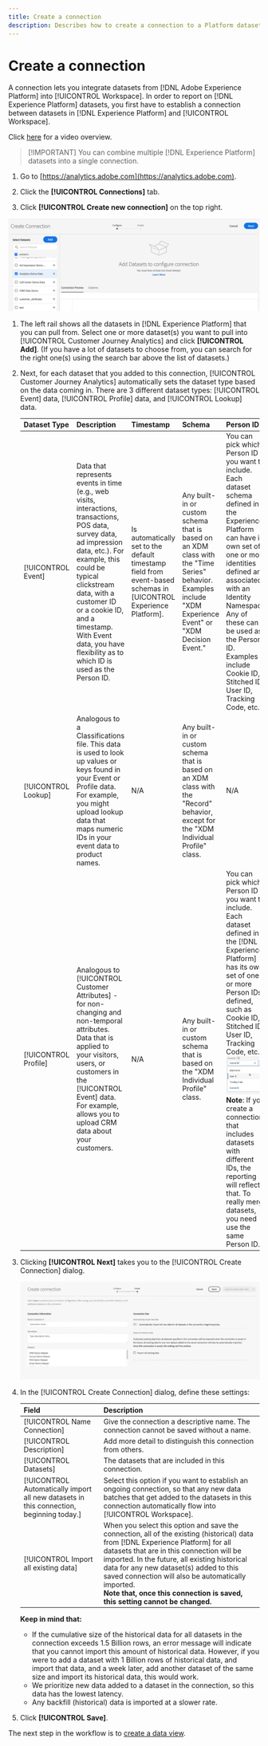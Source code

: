 ```yaml
---
title: Create a connection
description: Describes how to create a connection to a Platform dataset in Customer Journey Analytics.
---
```


# Create a connection

A connection lets you integrate datasets from [!DNL Adobe Experience Platform] into [!UICONTROL Workspace]. In order to report on [!DNL Experience Platform] datasets, you first have to establish a connection between datasets in [!DNL Experience Platform] and [!UICONTROL Workspace].

Click [here](https://docs.adobe.com/content/help/en/platform-learn/tutorials/cja/connecting-customer-journey-analytics-to-data-sources-in-platform.html) for a video overview.

>[!IMPORTANT] You can combine multiple [!DNL Experience Platform] datasets into a single connection.

1. Go to [https://analytics.adobe.com](https://analytics.adobe.com).

1. Click the **[!UICONTROL Connections]** tab.

1. Click **[!UICONTROL Create new connection]** on the top right.

  ![Create connection](assets/create-connection.png)

1. The left rail shows all the datasets in [!DNL Experience Platform] that you can pull from. Select one or more dataset(s) you want to pull into [!UICONTROL Customer Journey Analytics] and click **[!UICONTROL Add]**. (If you have a lot of datasets to choose from, you can search for the right one(s) using the search bar above the list of datasets.)

1. Next, for each dataset that you added to this connection, [!UICONTROL Customer Journey Analytics] automatically sets the dataset type based on the data coming in. There are 3 different dataset types: [!UICONTROL Event] data, [!UICONTROL Profile] data, and [!UICONTROL Lookup] data.

    |Dataset Type|Description|Timestamp|Schema|Person ID|
    |---|---|---|---|---|
    |[!UICONTROL Event]|Data that represents events in time (e.g., web visits, interactions, transactions, POS data, survey data, ad impression data, etc.). For example, this could be typical clickstream data, with a customer ID or a cookie ID, and a timestamp. With Event data, you have flexibility as to which ID is used as the Person ID. |Is automatically set to the default timestamp field from event-based schemas in [UICONTROL Experience Platform].|Any built-in or custom schema that is based on an XDM class with the "Time Series" behavior. Examples include "XDM Experience Event" or "XDM Decision Event."|You can pick which Person ID you want to include. Each dataset schema defined in the Experience Platform can have its own set of one or more identities defined and associated with an Identity Namespace. Any of these can be used as the Person ID. Examples include Cookie ID, Stitched ID, User ID, Tracking Code, etc.|
    |[!UICONTROL Lookup]|Analogous to a Classifications file. This data is used to look up values or keys found in your Event or Profile data. For example, you might upload lookup data that maps numeric IDs in your event data to product names.|N/A|Any built-in or custom schema that is based on an XDM class with the "Record" behavior, except for the "XDM Individual Profile" class.|N/A|
    |[!UICONTROL Profile]|Analogous to [!UICONTROL Customer Attributes] - for non-changing and non-temporal attributes. Data that is applied to your visitors, users, or customers in the [!UICONTROL Event] data. For example, allows you to upload CRM data about your customers. |N/A|Any built-in or custom schema that is based on the "XDM Individual Profile" class.|You can pick which Person ID you want to include. Each dataset defined in the [!DNL Experience Platform] has its own set of one or more Person IDs defined, such as Cookie ID, Stitched ID, User ID, Tracking Code, etc.<br>![Person ID](assets/person-id.png)**Note**: If you create a connection that includes datasets with different IDs, the reporting will reflect that. To really merge datasets, you need use the same Person ID.|

1. Clicking **[!UICONTROL Next]** takes you to the [!UICONTROL Create Connection] dialog.

    ![Create connection](assets/create-connection2.png)

1. In the [!UICONTROL Create Connection] dialog, define these settings:

    |Field|Description|
    |---|---|
    |[!UICONTROL Name Connection]|Give the connection a descriptive name. The connection cannot be saved without a name.|
    |[!UICONTROL Description]|Add more detail to distinguish this connection from others.|
    |[!UICONTROL Datasets]|The datasets that are included in this connection.|
    |[!UICONTROL Automatically import all new datasets in this connection, beginning today.]| Select this option if you want to establish an ongoing connection, so that any new data batches that get added to the datasets in this connection automatically flow into [!UICONTROL Workspace].|
    |[!UICONTROL Import all existing data]|When you select this option and save the connection, all of the existing (historical) data from [!DNL Experience Platform] for all datasets that are in this connection will be imported. In the future, all existing historical data for any new dataset(s) added to this saved connection will also be automatically imported. <br>**Note that, once this connection is saved, this setting cannot be changed.**|

    **Keep in mind that:**

    * If the cumulative size of the historical data for all datasets in the connection exceeds 1.5 Billion rows, an error message will indicate that you cannot import this amount of  historical data. However, if you were to add a dataset with 1 Billion rows of historical data, and import that data, and a week later, add another dataset of the same size and import its historical data, this would work.
    * We prioritize new data added to a dataset in the connection, so this data has the lowest latency.
    * Any backfill (historical) data is imported at a slower rate.

1. Click **[!UICONTROL Save]**. 

The next step in the workflow is to [create a data view](/help/data-views/create-dataview.md).
